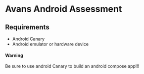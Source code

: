 # Avans Android Assessment

## Requirements
* Android Canary
* Android emulator or hardware device

#### Warning 
Be sure to use android Canary to build an android compose app!!!
